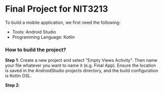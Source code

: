 # Final Project for NIT3213
To build a mobile application, we first need the following:
- Tools: Android Studio
- Programming Language: Kotlin

### How to build the project?
**Step 1**: Create a new project and select "Empty Views Activity". Then name your file whatever you want to name it (e.g. Final App). Ensure the location is saved in the AndroidStudio projects directory, and the build configuration is Kotlin DSL. <br>

**Step 2**: 
